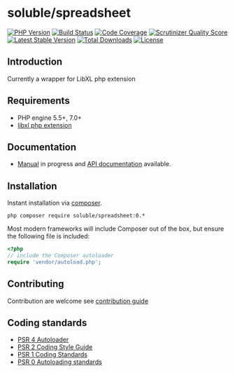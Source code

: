 # soluble/spreadsheet

[![PHP Version](http://img.shields.io/badge/php-5.5+-ff69b4.svg)](https://packagist.org/packages/soluble/spreadsheet)
[![Build Status](https://travis-ci.org/belgattitude/soluble-spreadsheet.png?branch=master)](https://travis-ci.org/belgattitude/soluble-spreadsheet)
[![Code Coverage](https://scrutinizer-ci.com/g/belgattitude/soluble-spreadsheet/badges/coverage.png?s=aaa552f6313a3a50145f0e87b252c84677c22aa9)](https://scrutinizer-ci.com/g/belgattitude/soluble-spreadsheet)
[![Scrutinizer Quality Score](https://scrutinizer-ci.com/g/belgattitude/soluble-spreadsheet/badges/quality-score.png?s=6f3ab91f916bf642f248e82c29857f94cb50bb33)](https://scrutinizer-ci.com/g/belgattitude/soluble-spreadsheet)
[![Latest Stable Version](https://poser.pugx.org/soluble/spreadsheet/v/stable.svg)](https://packagist.org/packages/soluble/spreadsheet)
[![Total Downloads](https://poser.pugx.org/soluble/spreadsheet/downloads.png)](https://packagist.org/packages/soluble/spreadsheet)
[![License](https://poser.pugx.org/soluble/spreadsheet/license.png)](https://packagist.org/packages/soluble/spreadsheet)

## Introduction

Currently a wrapper for LibXL php extension

## Requirements

- PHP engine 5.5+, 7.0+ 
- [libxl php extension](https://github.com/iliaal/php_excel.git)

## Documentation

 - [Manual](http://docs.soluble.io/soluble-spreadsheet/manual/) in progress and [API documentation](http://docs.soluble.io/soluble-spreadsheet/api/) available.

## Installation

Instant installation via [composer](http://getcomposer.org/).

```console
php composer require soluble/spreadsheet:0.*
```
Most modern frameworks will include Composer out of the box, but ensure the following file is included:

```php
<?php
// include the Composer autoloader
require 'vendor/autoload.php';
```

## Contributing

Contribution are welcome see [contribution guide](./CONTRIBUTING.md)

## Coding standards

* [PSR 4 Autoloader](https://github.com/php-fig/fig-standards/blob/master/accepted/PSR-4-autoloader.md)
* [PSR 2 Coding Style Guide](https://github.com/php-fig/fig-standards/blob/master/accepted/PSR-2-coding-style-guide.md)
* [PSR 1 Coding Standards](https://github.com/php-fig/fig-standards/blob/master/accepted/PSR-1-basic-coding-standard.md)
* [PSR 0 Autoloading standards](https://github.com/php-fig/fig-standards/blob/master/accepted/PSR-0.md)





